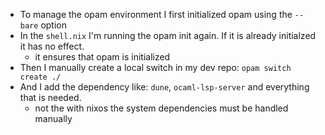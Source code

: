 - To manage the opam environment I first initialized opam using the `--bare` option
- In the `shell.nix` I'm running the opam init again. If it is already initialzed it has no effect.
    - it ensures that opam is initialized
- Then I manually create a local switch in my dev repo: `opam switch create ./`
- And I add the dependency like: `dune`, `ocaml-lsp-server` and everything that is needed.
    - not the with nixos the system dependencies must be handled manually 
